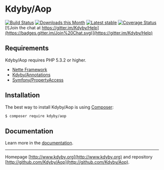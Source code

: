 Kdyby/Aop
======

[![Build Status](https://travis-ci.org/Kdyby/Aop.svg?branch=nette-2.3)](https://travis-ci.org/Kdyby/Aop)
[![Downloads this Month](https://img.shields.io/packagist/dm/kdyby/aop.svg)](https://packagist.org/packages/kdyby/aop)
[![Latest stable](https://img.shields.io/packagist/v/kdyby/aop.svg)](https://packagist.org/packages/kdyby/aop)
[![Coverage Status](https://coveralls.io/repos/github/Kdyby/Aop/badge.svg?branch=nette-2.3)](https://coveralls.io/github/Kdyby/Aop?branch=nette-2.3)
[![Join the chat at https://gitter.im/Kdyby/Help](https://badges.gitter.im/Join%20Chat.svg)](https://gitter.im/Kdyby/Help)


Requirements
------------

Kdyby/Aop requires PHP 5.3.2 or higher.

- [Nette Framework](https://github.com/nette/nette)
- [Kdyby/Annotations](https://github.com/Kdyby/Annotations)
- [Symfony/PropertyAccess](https://github.com/symfony/PropertyAccess)


Installation
------------

The best way to install Kdyby/Aop is using  [Composer](http://getcomposer.org/):

```sh
$ composer require kdyby/aop
```


Documentation
------------

Learn more in the [documentation](https://github.com/Kdyby/Aop/blob/master/docs/en/index.md).


-----

Homepage [http://www.kdyby.org](http://www.kdyby.org) and repository [http://github.com/Kdyby/Aop](http://github.com/Kdyby/Aop).
